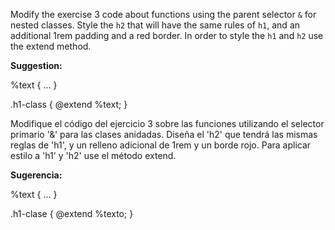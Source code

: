 
Modify the exercise 3 code about functions using the parent selector `&` for nested classes. Style the `h2` that will have the same rules of `h1`, and an additional 1rem padding and a red border. In order to style the `h1` and `h2` use the extend method. 

**Suggestion:**

%text {
...
}

.h1-class {
@extend %text;
}



Modifique el código del ejercicio 3 sobre las funciones utilizando el selector primario '&' para las clases anidadas. Diseña el 'h2' que tendrá las mismas reglas de 'h1', y un relleno adicional de 1rem y un borde rojo. Para aplicar estilo a 'h1' y 'h2' use el método extend. 

**Sugerencia:**

%text {
...
}

.h1-clase {
@extend %texto;
}
